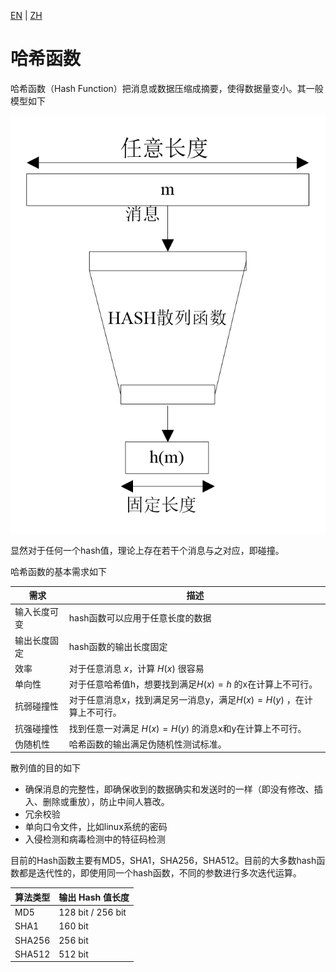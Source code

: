 [EN](./introduction.md) | [ZH](./introduction-zh.md)
# 哈希函数

哈希函数（Hash Function）把消息或数据压缩成摘要，使得数据量变小。其一般模型如下

![](./figure/hash.png)

显然对于任何一个hash值，理论上存在若干个消息与之对应，即碰撞。

哈希函数的基本需求如下

| 需求     | 描述                                       |
| ------ | ---------------------------------------- |
| 输入长度可变 | hash函数可以应用于任意长度的数据                       |
| 输出长度固定 | hash函数的输出长度固定                            |
| 效率     | 对于任意消息 $x$，计算 $H(x)$ 很容易                 |
| 单向性    | 对于任意哈希值h，想要找到满足$H(x)=h$ 的x在计算上不可行。       |
| 抗弱碰撞性  | 对于任意消息x，找到满足另一消息y，满足$H(x)=H(y)$ ，在计算上不可行。 |
| 抗强碰撞性  | 找到任意一对满足 $H(x)=H(y)$ 的消息x和y在计算上不可行。      |
| 伪随机性   | 哈希函数的输出满足伪随机性测试标准。                       |

散列值的目的如下

- 确保消息的完整性，即确保收到的数据确实和发送时的一样（即没有修改、插入、删除或重放），防止中间人篡改。
- 冗余校验
- 单向口令文件，比如linux系统的密码
- 入侵检测和病毒检测中的特征码检测

目前的Hash函数主要有MD5，SHA1，SHA256，SHA512。目前的大多数hash函数都是迭代性的，即使用同一个hash函数，不同的参数进行多次迭代运算。

| 算法类型   | 输出 Hash 值长度       |
| ------ | ----------------- |
| MD5    | 128 bit / 256 bit |
| SHA1   | 160 bit           |
| SHA256 | 256 bit           |
| SHA512 | 512 bit           |
